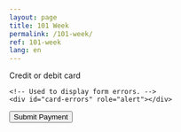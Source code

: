 ```yaml
---
layout: page
title: 101 Week
permalink: /101-week/
ref: 101-week
lang: en
---
```


<script src="https://js.stripe.com/v3/"></script>

<form action="/charge" method="post" id="payment-form">
  <div class="form-row">
    <label for="card-element">
      Credit or debit card
    </label>
    <div id="card-element">
      <!-- A Stripe Element will be inserted here. -->
    </div>

    <!-- Used to display form errors. -->
    <div id="card-errors" role="alert"></div>
  </div>

  <button>Submit Payment</button>
</form>
